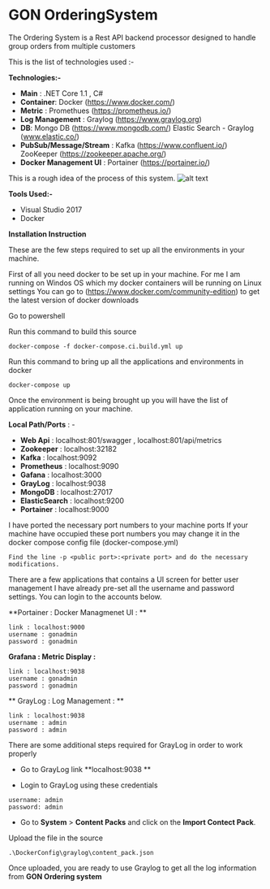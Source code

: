# GON OrderingSystem

The Ordering System is a Rest API backend processor 
designed to handle group orders from multiple customers

This is the list of technologies used :- 

**Technologies:-**

- **Main** : .NET Core 1.1 , C#
- **Container**: Docker (https://www.docker.com/)
- **Metric** : Promethues (https://prometheus.io/)
- **Log Management** : Graylog (https://www.graylog.org)
- **DB**: Mongo DB  (https://www.mongodb.com/)
      Elastic Search - Graylog  (www.elastic.co/)
- **PubSub/Message/Stream** : Kafka (https://www.confluent.io/)
                          ZooKeeper (https://zookeeper.apache.org/)
- **Docker Management UI** : Portainer (https://portainer.io/)

This is a rough idea of the process of this system.
![alt text](http://www.codedsphere.com/wp-content/uploads/2017/08/Gonsystem.png)

**Tools Used:-**
- Visual Studio 2017
- Docker

**Installation Instruction**

These are the few steps required to set up all the environments in your machine.

First of all you need docker to be set up in your machine. 
For me I am running on Windos OS which my docker containers will be running on Linux settings
You can go to (https://www.docker.com/community-edition) to get the latest version of docker downloads

Go to powershell

Run this command to build this source

```
docker-compose -f docker-compose.ci.build.yml up
```

Run this command to bring up all the applications and environments in docker
```
docker-compose up
```

Once the environment is being brought up you will have the list of application running on your machine.

**Local Path/Ports** : -

- **Web Api** : localhost:801/swagger , localhost:801/api/metrics
- **Zookeeper** : localhost:32182
- **Kafka** : localhost:9092
- **Prometheus** : localhost:9090
- **Gafana** : localhost:3000
- **GrayLog** : localhost:9038
- **MongoDB** : localhost:27017
- **ElasticSearch** : localhost:9200
- **Portainer** : localhost:9000


I have ported the necessary port numbers to your machine ports
If your machine have occupied these port numbers you may change it in the docker compose config file (docker-compose.yml) 

```
Find the line -p <public port>:<private port> and do the necessary modifications.
```

There are a few applications that contains a UI screen for better user management
I have already pre-set all the username and password settings. You can login to the accounts below.


**Portainer : Docker Managmenet UI :  **
```
link : localhost:9000 
username : gonadmin 
password : gonadmin
```

**Grafana : Metric Display :**  
```
link : localhost:9038 
username : gonadmin 
password : gonadmin
```

** GrayLog : Log Management : **  
```
link : localhost:9038 
username : admin 
password : admin
```

There are some additional steps required for GrayLog in order to work properly

 - Go to GrayLog link **localhost:9038 **

 - Login to GrayLog using these credentials

```
username: admin
password: admin
```
     
 - Go to **System** > **Content Packs** and click on the **Import Contect Pack**.

Upload the file in the source
```
.\DockerConfig\graylog\content_pack.json
```


Once uploaded, you are ready to use Graylog to get all the log information from **GON Ordering system**
